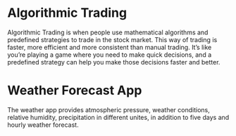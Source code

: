 # Algorithmic Trading
Algorithmic Trading is when people use mathematical algorithms and predefined strategies to trade in the stock market. This way of trading is faster, more efficient and more consistent than manual trading. It’s like you’re playing a game where you need to make quick decisions, and a predefined strategy can help you make those decisions faster and better.
# Weather Forecast App
The weather app provides atmospheric pressure, weather conditions, relative humidity, precipitation in different unites, in addition to five days and hourly weather forecast.
